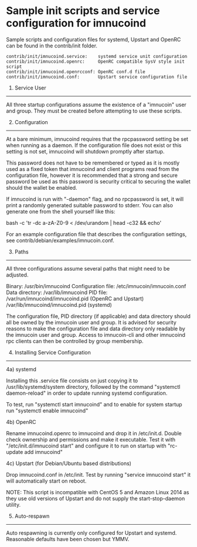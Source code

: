 Sample init scripts and service configuration for imnucoind
==========================================================

Sample scripts and configuration files for systemd, Upstart and OpenRC
can be found in the contrib/init folder.

    contrib/init/imnucoind.service:    systemd service unit configuration
    contrib/init/imnucoind.openrc:     OpenRC compatible SysV style init script
    contrib/init/imnucoind.openrcconf: OpenRC conf.d file
    contrib/init/imnucoind.conf:       Upstart service configuration file

1. Service User
---------------------------------

All three startup configurations assume the existence of a "imnucoin" user
and group.  They must be created before attempting to use these scripts.

2. Configuration
---------------------------------

At a bare minimum, imnucoind requires that the rpcpassword setting be set
when running as a daemon.  If the configuration file does not exist or this
setting is not set, imnucoind will shutdown promptly after startup.

This password does not have to be remembered or typed as it is mostly used
as a fixed token that imnucoind and client programs read from the configuration
file, however it is recommended that a strong and secure password be used
as this password is security critical to securing the wallet should the
wallet be enabled.

If imnucoind is run with "-daemon" flag, and no rpcpassword is set, it will
print a randomly generated suitable password to stderr.  You can also
generate one from the shell yourself like this:

bash -c 'tr -dc a-zA-Z0-9 < /dev/urandom | head -c32 && echo'


For an example configuration file that describes the configuration settings,
see contrib/debian/examples/imnucoin.conf.

3. Paths
---------------------------------

All three configurations assume several paths that might need to be adjusted.

Binary:              /usr/bin/imnucoind
Configuration file:  /etc/imnucoin/imnucoin.conf
Data directory:      /var/lib/imnucoind
PID file:            /var/run/imnucoind/imnucoind.pid (OpenRC and Upstart)
                     /var/lib/imnucoind/imnucoind.pid (systemd)

The configuration file, PID directory (if applicable) and data directory
should all be owned by the imnucoin user and group.  It is advised for security
reasons to make the configuration file and data directory only readable by the
imnucoin user and group.  Access to imnucoin-cli and other imnucoind rpc clients
can then be controlled by group membership.

4. Installing Service Configuration
-----------------------------------

4a) systemd

Installing this .service file consists on just copying it to
/usr/lib/systemd/system directory, followed by the command
"systemctl daemon-reload" in order to update running systemd configuration.

To test, run "systemctl start imnucoind" and to enable for system startup run
"systemctl enable imnucoind"

4b) OpenRC

Rename imnucoind.openrc to imnucoind and drop it in /etc/init.d.  Double
check ownership and permissions and make it executable.  Test it with
"/etc/init.d/imnucoind start" and configure it to run on startup with
"rc-update add imnucoind"

4c) Upstart (for Debian/Ubuntu based distributions)

Drop imnucoind.conf in /etc/init.  Test by running "service imnucoind start"
it will automatically start on reboot.

NOTE: This script is incompatible with CentOS 5 and Amazon Linux 2014 as they
use old versions of Upstart and do not supply the start-stop-daemon utility.

5. Auto-respawn
-----------------------------------

Auto respawning is currently only configured for Upstart and systemd.
Reasonable defaults have been chosen but YMMV.

